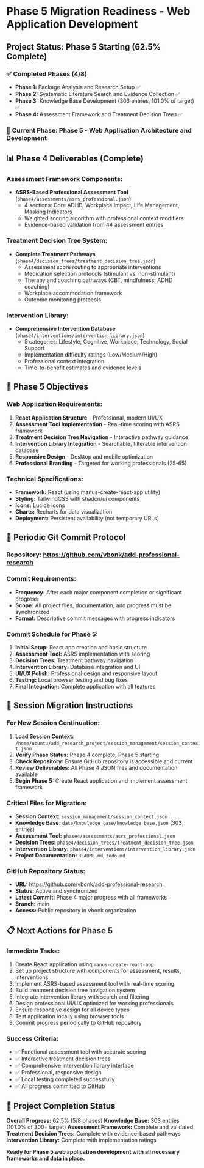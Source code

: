 # Phase 5 Migration Readiness - Web Application Development

## Project Status: Phase 5 Starting (62.5% Complete)

### ✅ **Completed Phases (4/8)**
- **Phase 1:** Package Analysis and Research Setup ✅
- **Phase 2:** Systematic Literature Search and Evidence Collection ✅  
- **Phase 3:** Knowledge Base Development (303 entries, 101.0% of target) ✅
- **Phase 4:** Assessment Framework and Treatment Decision Trees ✅

### 🔄 **Current Phase: Phase 5 - Web Application Architecture and Development**

## 📊 **Phase 4 Deliverables (Complete)**

### **Assessment Framework Components:**
- **ASRS-Based Professional Assessment Tool** (`phase4/assessments/asrs_professional.json`)
  - 4 sections: Core ADHD, Workplace Impact, Life Management, Masking Indicators
  - Weighted scoring algorithm with professional context modifiers
  - Evidence-based validation from 44 assessment entries

### **Treatment Decision Tree System:**
- **Complete Treatment Pathways** (`phase4/decision_trees/treatment_decision_tree.json`)
  - Assessment score routing to appropriate interventions
  - Medication selection protocols (stimulant vs. non-stimulant)
  - Therapy and coaching pathways (CBT, mindfulness, ADHD coaching)
  - Workplace accommodation framework
  - Outcome monitoring protocols

### **Intervention Library:**
- **Comprehensive Intervention Database** (`phase4/interventions/intervention_library.json`)
  - 5 categories: Lifestyle, Cognitive, Workplace, Technology, Social Support
  - Implementation difficulty ratings (Low/Medium/High)
  - Professional context integration
  - Time-to-benefit estimates and evidence levels

## 🚀 **Phase 5 Objectives**

### **Web Application Requirements:**
1. **React Application Structure** - Professional, modern UI/UX
2. **Assessment Tool Implementation** - Real-time scoring with ASRS framework
3. **Treatment Decision Tree Navigation** - Interactive pathway guidance
4. **Intervention Library Integration** - Searchable, filterable intervention database
5. **Responsive Design** - Desktop and mobile optimization
6. **Professional Branding** - Targeted for working professionals (25-65)

### **Technical Specifications:**
- **Framework:** React (using manus-create-react-app utility)
- **Styling:** TailwindCSS with shadcn/ui components
- **Icons:** Lucide icons
- **Charts:** Recharts for data visualization
- **Deployment:** Persistent availability (not temporary URLs)

## 📝 **Periodic Git Commit Protocol**

### **Repository:** https://github.com/vbonk/add-professional-research

### **Commit Requirements:**
- **Frequency:** After each major component completion or significant progress
- **Scope:** All project files, documentation, and progress must be synchronized
- **Format:** Descriptive commit messages with progress indicators

### **Commit Schedule for Phase 5:**
1. **Initial Setup:** React app creation and basic structure
2. **Assessment Tool:** ASRS implementation with scoring
3. **Decision Trees:** Treatment pathway navigation
4. **Intervention Library:** Database integration and UI
5. **UI/UX Polish:** Professional design and responsive layout
6. **Testing:** Local browser testing and bug fixes
7. **Final Integration:** Complete application with all features

## 🔄 **Session Migration Instructions**

### **For New Session Continuation:**
1. **Load Session Context:** `/home/ubuntu/add_research_project/session_management/session_context.json`
2. **Verify Phase Status:** Phase 4 complete, Phase 5 starting
3. **Check Repository:** Ensure GitHub repository is accessible and current
4. **Review Deliverables:** All Phase 4 JSON files and documentation available
5. **Begin Phase 5:** Create React application and implement assessment framework

### **Critical Files for Migration:**
- **Session Context:** `session_management/session_context.json`
- **Knowledge Base:** `data/knowledge_base/knowledge_base.json` (303 entries)
- **Assessment Tool:** `phase4/assessments/asrs_professional.json`
- **Decision Trees:** `phase4/decision_trees/treatment_decision_tree.json`
- **Intervention Library:** `phase4/interventions/intervention_library.json`
- **Project Documentation:** `README.md`, `todo.md`

### **GitHub Repository Status:**
- **URL:** https://github.com/vbonk/add-professional-research
- **Status:** Active and synchronized
- **Latest Commit:** Phase 4 major progress with all frameworks
- **Branch:** main
- **Access:** Public repository in vbonk organization

## 📋 **Next Actions for Phase 5**

### **Immediate Tasks:**
1. Create React application using `manus-create-react-app`
2. Set up project structure with components for assessment, results, interventions
3. Implement ASRS-based assessment tool with real-time scoring
4. Build treatment decision tree navigation system
5. Integrate intervention library with search and filtering
6. Design professional UI/UX optimized for working professionals
7. Ensure responsive design for all device types
8. Test application locally using browser tools
9. Commit progress periodically to GitHub repository

### **Success Criteria:**
- ✅ Functional assessment tool with accurate scoring
- ✅ Interactive treatment decision trees
- ✅ Comprehensive intervention library interface
- ✅ Professional, responsive design
- ✅ Local testing completed successfully
- ✅ All progress committed to GitHub

## 🎯 **Project Completion Status**

**Overall Progress:** 62.5% (5/8 phases)
**Knowledge Base:** 303 entries (101.0% of 300+ target)
**Assessment Framework:** Complete and validated
**Treatment Decision Trees:** Complete with evidence-based pathways
**Intervention Library:** Complete with implementation ratings

**Ready for Phase 5 web application development with all necessary frameworks and data in place.**

